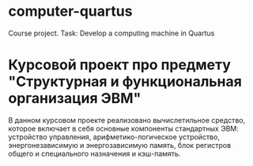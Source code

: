 # computer-quartus
Course project. Task: Develop a computing machine in Quartus

# Курсовой проект про предмету "Структурная и функциональная организация ЭВМ"
В данном курсовом проекте реализовано вычислетильное средство, которое включает в себя основные компоненты стандартных ЭВМ: устройство управления, арифметико-логическое устройство, энергонезависимую и энергозависимую память, блок регистров общего и специального назначения и кэш-память.
